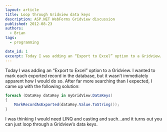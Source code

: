 ```yaml
---
layout: article
title: Loop through Gridview data keys  
description: ASP.NET WebForms Gridview discussion
published: 2012-08-23  
authors: 
  - Brian
tags:
  - programming

date_id: 1  
excerpt: Today I was adding an “Export to Excel” option to a Gridview. I wanted to mark each exported record in the database, but it wasn’t immediately apparent how I would do so.  
---
```

Today I was adding an “Export to Excel” option to a Gridview. I wanted to mark each exported record in the database, but it wasn’t immediately apparent how I would do so. After far more searching than I expected, I came up with the following solution:

```csharp
foreach (DataKey dataKey in myGridView.DataKeys)
{
    MarkRecordAsExported(dataKey.Value.ToString());
}
```

I was thinking I would need LINQ and casting and such…and it turns out you can just loop through a Gridview’s data keys.